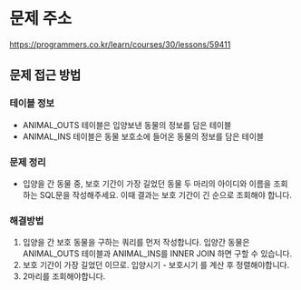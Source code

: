# 문제 주소
https://programmers.co.kr/learn/courses/30/lessons/59411

## 문제 접근 방법

### 테이블 정보
- ANIMAL_OUTS 테이블은 입양보낸 동물의 정보를 담은 테이블
- ANIMAL_INS 테이블은 동물 보호소에 들어온 동물의 정보를 담은 테이블

### 문제 정리
- 입양을 간 동물 중, 보호 기간이 가장 길었던 동물 두 마리의 아이디와 이름을 조회하는 SQL문을 작성해주세요. 이때 결과는 보호 기간이 긴 순으로 조회해야 합니다.

### 해결방법
1. 입양을 간 보호 동물을 구하는 쿼리를 먼저 작성합니다. 입양간 동물은 ANIMAL_OUTS 테이블과 ANIMAL_INS를 INNER JOIN 하면 구할 수 있습니다. 
2. 보호 기간이 가장 길었던 이므로. 입양시기 - 보호시기 를 계산 후 정렬해야합니다.
3. 2마리를 조회해야합니다.